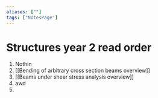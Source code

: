 ```yaml
---
aliases: [""]
tags: ["NotesPage"]
---
```


# Structures year 2 read order


1) Nothin
2) [[Bending of arbitrary cross section beams overview]]
3) [[Beams under shear stress analysis overview]]
4) awd
5) 
